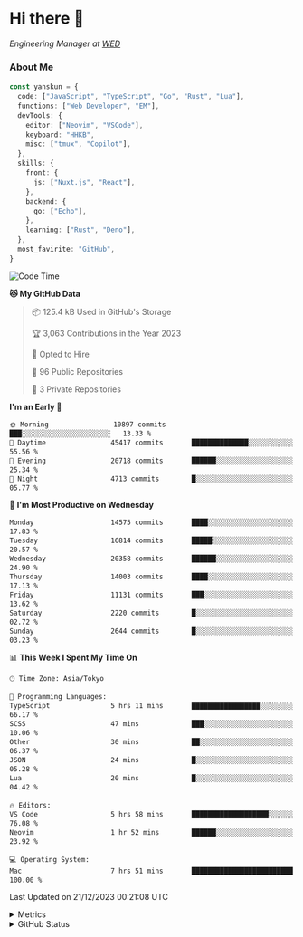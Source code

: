 # Hi there&nbsp;:wave:

<!-- ![Alt text](https://spotify-recently-played-readme.vercel.app/api?user=31kynbuubkiu3r4qh4hjuaglhfay) -->

_Engineering Manager at [WED](https://github.com/wedinc)_

### About Me

```ts
const yanskun = {
  code: ["JavaScript", "TypeScript", "Go", "Rust", "Lua"],
  functions: ["Web Developer", "EM"],
  devTools: {
    editor: ["Neovim", "VSCode"],
    keyboard: "HHKB",
    misc: ["tmux", "Copilot"],
  },
  skills: {
    front: {
      js: ["Nuxt.js", "React"],
    },
    backend: {
      go: ["Echo"],
    },
    learning: ["Rust", "Deno"],
  },
  most_favirite: "GitHub",
}
```

<!--START_SECTION:waka-->
![Code Time](http://img.shields.io/badge/Code%20Time-634%20hrs%206%20mins-blue)

**🐱 My GitHub Data** 

> 📦 125.4 kB Used in GitHub's Storage 
 > 
> 🏆 3,063 Contributions in the Year 2023
 > 
> 💼 Opted to Hire
 > 
> 📜 96 Public Repositories 
 > 
> 🔑 3 Private Repositories 
 > 
**I'm an Early 🐤** 

```text
🌞 Morning                10897 commits       ███░░░░░░░░░░░░░░░░░░░░░░   13.33 % 
🌆 Daytime                45417 commits       ██████████████░░░░░░░░░░░   55.56 % 
🌃 Evening                20718 commits       ██████░░░░░░░░░░░░░░░░░░░   25.34 % 
🌙 Night                  4713 commits        █░░░░░░░░░░░░░░░░░░░░░░░░   05.77 % 
```
📅 **I'm Most Productive on Wednesday** 

```text
Monday                   14575 commits       ████░░░░░░░░░░░░░░░░░░░░░   17.83 % 
Tuesday                  16814 commits       █████░░░░░░░░░░░░░░░░░░░░   20.57 % 
Wednesday                20358 commits       ██████░░░░░░░░░░░░░░░░░░░   24.90 % 
Thursday                 14003 commits       ████░░░░░░░░░░░░░░░░░░░░░   17.13 % 
Friday                   11131 commits       ███░░░░░░░░░░░░░░░░░░░░░░   13.62 % 
Saturday                 2220 commits        █░░░░░░░░░░░░░░░░░░░░░░░░   02.72 % 
Sunday                   2644 commits        █░░░░░░░░░░░░░░░░░░░░░░░░   03.23 % 
```


📊 **This Week I Spent My Time On** 

```text
🕑︎ Time Zone: Asia/Tokyo

💬 Programming Languages: 
TypeScript               5 hrs 11 mins       █████████████████░░░░░░░░   66.17 % 
SCSS                     47 mins             ███░░░░░░░░░░░░░░░░░░░░░░   10.06 % 
Other                    30 mins             ██░░░░░░░░░░░░░░░░░░░░░░░   06.37 % 
JSON                     24 mins             █░░░░░░░░░░░░░░░░░░░░░░░░   05.28 % 
Lua                      20 mins             █░░░░░░░░░░░░░░░░░░░░░░░░   04.42 % 

🔥 Editors: 
VS Code                  5 hrs 58 mins       ███████████████████░░░░░░   76.08 % 
Neovim                   1 hr 52 mins        ██████░░░░░░░░░░░░░░░░░░░   23.92 % 

💻 Operating System: 
Mac                      7 hrs 51 mins       █████████████████████████   100.00 % 
```


 Last Updated on 21/12/2023 00:21:08 UTC
<!--END_SECTION:waka-->

<details>
  <summary>Metrics</summary>
  <img src="https://github.com/yanskun/yanskun/blob/main/github-metrics.svg" alt="Metrics">
</details>

<details>
  <summary>GitHub Status</summary>
  <picture>
    <source media="(prefers-color-scheme: dark)" srcset="https://raw.githubusercontent.com/yanskun/yanskun/master/profile-summary-card-output/nord_dark/0-profile-details.svg">
   <img src="https://raw.githubusercontent.com/yanskun/yanskun/master/profile-summary-card-output/default/0-profile-details.svg">
  </picture>
  <br>
  <picture>
    <source media="(prefers-color-scheme: dark)" srcset="https://raw.githubusercontent.com/yanskun/yanskun/master/profile-summary-card-output/nord_dark/1-repos-per-language.svg">
   <img src="https://raw.githubusercontent.com/yanskun/yanskun/master/profile-summary-card-output/default/1-repos-per-language.svg">
  </picture>
  <picture>
    <source media="(prefers-color-scheme: dark)" srcset="https://raw.githubusercontent.com/yanskun/yanskun/master/profile-summary-card-output/nord_dark/2-most-commit-language.svg">
   <img src="https://raw.githubusercontent.com/yanskun/yanskun/master/profile-summary-card-output/default/2-most-commit-language.svg">
  </picture>
  <br>
  <picture>
    <source media="(prefers-color-scheme: dark)" srcset="https://raw.githubusercontent.com/yanskun/yanskun/master/profile-summary-card-output/nord_dark/3-stats.svg">
   <img src="https://raw.githubusercontent.com/yanskun/yanskun/master/profile-summary-card-output/default/3-stats.svg">
  </picture>
  <picture>
    <source media="(prefers-color-scheme: dark)" srcset="https://raw.githubusercontent.com/yanskun/yanskun/master/profile-summary-card-output/nord_dark/4-productive-time.svg">
   <img src="https://raw.githubusercontent.com/yanskun/yanskun/master/profile-summary-card-output/default/4-productive-time.svg">
  </picture>
</details>
